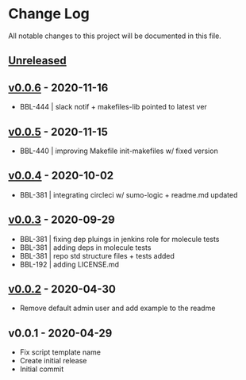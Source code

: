 # Change Log

All notable changes to this project will be documented in this file.

<a name="unreleased"></a>
## [Unreleased]



<a name="v0.0.6"></a>
## [v0.0.6] - 2020-11-16

- BBL-444 | slack notif + makefiles-lib pointed to latest ver


<a name="v0.0.5"></a>
## [v0.0.5] - 2020-11-15

- BBL-440 | improving Makefile init-makefiles w/ fixed version


<a name="v0.0.4"></a>
## [v0.0.4] - 2020-10-02

- BBL-381 | integrating circleci w/ sumo-logic + readme.md updated


<a name="v0.0.3"></a>
## [v0.0.3] - 2020-09-29

- BBL-381 | fixing dep pluings in jenkins role for molecule tests
- BBL-381 | adding deps in molecule tests
- BBL-381 | repo std structure files + tests added
- BBL-192 | adding LICENSE.md


<a name="v0.0.2"></a>
## [v0.0.2] - 2020-04-30

- Remove default admin user and add example to the readme


<a name="v0.0.1"></a>
## v0.0.1 - 2020-04-29

- Fix script template name
- Create initial release
- Initial commit


[Unreleased]: https://github.com/binbashar/ansible-role-jenkins-matrix-based-strategy/compare/v0.0.6...HEAD
[v0.0.6]: https://github.com/binbashar/ansible-role-jenkins-matrix-based-strategy/compare/v0.0.5...v0.0.6
[v0.0.5]: https://github.com/binbashar/ansible-role-jenkins-matrix-based-strategy/compare/v0.0.4...v0.0.5
[v0.0.4]: https://github.com/binbashar/ansible-role-jenkins-matrix-based-strategy/compare/v0.0.3...v0.0.4
[v0.0.3]: https://github.com/binbashar/ansible-role-jenkins-matrix-based-strategy/compare/v0.0.2...v0.0.3
[v0.0.2]: https://github.com/binbashar/ansible-role-jenkins-matrix-based-strategy/compare/v0.0.1...v0.0.2
